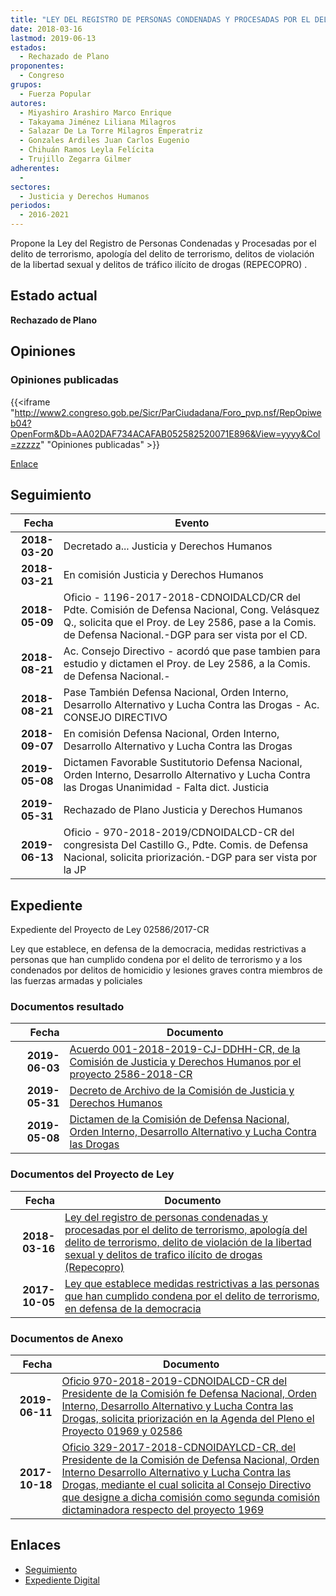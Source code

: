 ```yaml
---
title: "LEY DEL REGISTRO DE PERSONAS CONDENADAS Y PROCESADAS POR EL DELITO DE TERRORISMO, APOLOGÍA DEL DELITO DE TERRORISMO, DELITOS DE VIOLACIÓN DE LA LIBERTAD SEXUAL Y DELITOS DE TRÁFICO ILÍCITO DE DROGAS (REPECOPRO)"
date: 2018-03-16
lastmod: 2019-06-13
estados: 
  - Rechazado de Plano
proponentes: 
  - Congreso
grupos: 
  - Fuerza Popular
autores: 
  - Miyashiro Arashiro Marco Enrique
  - Takayama Jiménez Liliana Milagros
  - Salazar De La Torre Milagros Emperatriz
  - Gonzales Ardiles Juan Carlos Eugenio
  - Chihuán Ramos Leyla Felícita
  - Trujillo Zegarra Gilmer
adherentes: 
  - 
sectores: 
  - Justicia y Derechos Humanos
periodos: 
  - 2016-2021
---
```


Propone la Ley del Registro de Personas Condenadas y Procesadas por el delito de terrorismo, apología del delito de terrorismo, delitos de violación de la libertad sexual y delitos de tráfico ilícito de drogas (REPECOPRO) .


## Estado actual

**Rechazado de Plano**

## Opiniones

### Opiniones publicadas

{{<iframe "http://www2.congreso.gob.pe/Sicr/ParCiudadana/Foro_pvp.nsf/RepOpiweb04?OpenForm&Db=AA02DAF734ACAFAB052582520071E896&View=yyyy&Col=zzzzz" "Opiniones publicadas" >}}

[Enlace](http://www2.congreso.gob.pe/Sicr/ParCiudadana/Foro_pvp.nsf/RepOpiweb04?OpenForm&Db=AA02DAF734ACAFAB052582520071E896&View=yyyy&Col=zzzzz)

## Seguimiento

| Fecha | Evento |
|------:|--------|
| **2018-03-20** | Decretado a... Justicia y Derechos Humanos|
| **2018-03-21** | En comisión Justicia y Derechos Humanos|
| **2018-05-09** | Oficio - 1196-2017-2018-CDNOIDALCD/CR del Pdte. Comisión de Defensa Nacional, Cong. Velásquez Q., solicita que el Proy. de Ley 2586, pase a la Comis. de Defensa Nacional.-DGP para ser vista por el CD.|
| **2018-08-21** | Ac. Consejo Directivo - acordó que pase tambien para estudio y dictamen el Proy. de Ley 2586, a la Comis. de Defensa Nacional.-|
| **2018-08-21** | Pase También Defensa Nacional, Orden Interno, Desarrollo Alternativo y Lucha Contra las Drogas - Ac. CONSEJO DIRECTIVO|
| **2018-09-07** | En comisión Defensa Nacional, Orden Interno, Desarrollo Alternativo y Lucha Contra las Drogas|
| **2019-05-08** | Dictamen Favorable Sustitutorio Defensa Nacional, Orden Interno, Desarrollo Alternativo y Lucha Contra las Drogas Unanimidad - Falta dict. Justicia|
| **2019-05-31** | Rechazado de Plano Justicia y Derechos Humanos|
| **2019-06-13** | Oficio - 970-2018-2019/CDNOIDALCD-CR del congresista Del Castillo G., Pdte. Comis. de Defensa Nacional, solicita priorización.-DGP para ser vista por la JP|


## Expediente

Expediente del Proyecto de Ley 02586/2017-CR

Ley que establece, en defensa de la democracia, medidas restrictivas a personas que han cumplido condena por el delito de terrorismo y a los condenados por delitos de homicidio y lesiones graves contra miembros de las fuerzas armadas y policiales


### Documentos resultado

| Fecha | Documento |
|------:|--------|
| **2019-06-03** | [Acuerdo 001-2018-2019-CJ-DDHH-CR, de la Comisión de Justicia y Derechos Humanos por el proyecto 2586-2018-CR](http://www.leyes.congreso.gob.pe/Documentos/2016_2021/Decretos/Archivamiento/DA0040620190603.pdf) |
| **2019-05-31** | [Decreto de Archivo de la Comisión de Justicia y Derechos Humanos](http://www.leyes.congreso.gob.pe/Documentos/2016_2021/Decretos/Archivamiento/DA0258620190531.pdf) |
| **2019-05-08** | [Dictamen de la Comisión de Defensa Nacional, Orden Interno, Desarrollo Alternativo y Lucha Contra las Drogas](http://www.leyes.congreso.gob.pe/Documentos/2016_2021/Dictamenes/Proyectos_de_Ley/01969DC07MAY20190508.pdf) |

### Documentos del Proyecto de Ley

| Fecha | Documento |
|------:|--------|
| **2018-03-16** | [Ley del registro de personas condenadas y procesadas por el delito de terrorismo, apología del delito de terrorismo, delito de violación de la libertad sexual y delitos de trafico ilícito de drogas (Repecopro)](http://www.leyes.congreso.gob.pe/Documentos/2016_2021/Proyectos_de_Ley_y_de_Resoluciones_Legislativas/PL0258520180316.pdf) |
| **2017-10-05** | [Ley que establece medidas restrictivas a las personas que han cumplido condena por el delito de terrorismo, en defensa de la democracia](http://www.leyes.congreso.gob.pe/Documentos/2016_2021/Proyectos_de_Ley_y_de_Resoluciones_Legislativas/PL0196920171005.pdf) |

### Documentos de Anexo

| Fecha | Documento |
|------:|--------|
| **2019-06-11** | [Oficio 970-2018-2019-CDNOIDALCD-CR del Presidente de la Comisión fe Defensa Nacional, Orden Interno, Desarrollo Alternativo y Lucha Contra las Drogas, solicita priorización en la Agenda del Pleno el Proyecto 01969 y 02586](http://www.leyes.congreso.gob.pe/Documentos/2016_2021/Oficios/Comisiones_Ordinarias/OFICIO-970-2018-2019-CDNOIDALCD-CR.pdf) |
| **2017-10-18** | [Oficio 329-2017-2018-CDNOIDAYLCD-CR, del Presidente de la Comisión de Defensa Nacional, Orden Interno Desarrollo Alternativo y Lucha Contra las Drogas, mediante el cual solicita al Consejo Directivo que designe a dicha comisión como segunda comisión dictaminadora respecto del proyecto 1969](http://www.leyes.congreso.gob.pe/Documentos/2016_2021/Oficios/Comisiones_Ordinarias/OFICIO-329-2017-2018-CDNOIDAYLCD-CR.pdf) |

## Enlaces 

- [Seguimiento](http://www2.congreso.gob.pe/Sicr/TraDocEstProc/CLProLey2016.nsf/f7fff46988ca05b1052578e100829cc7/48a6581d98814d4e05258252006ec32c?OpenDocument)
- [Expediente Digital](http://www2.congreso.gob.pe/Sicr/TraDocEstProc/CLProLey2016.nsf/f7fff46988ca05b1052578e100829cc7/48a6581d98814d4e05258252006ec32c?OpenDocument&Click=05257FB7005EB655.eb71d0cf91d8294e05256cdf006b5706/$Body/0.1C6C)
